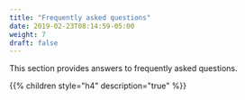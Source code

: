 ```yaml
---
title: "Frequently asked questions"
date: 2019-02-23T08:14:59-05:00
weight: 7
draft: false
---
```


This section provides answers to frequently asked questions.

{{% children style="h4" description="true" %}}
